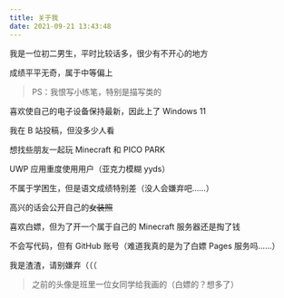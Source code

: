 ```yaml
---
title: 关于我
date: 2021-09-21 13:43:48
---
```

我是一位初二男生，平时比较话多，很少有不开心的地方

成绩平平无奇，属于中等偏上

>PS：我恨写小练笔，特别是描写类的

喜欢使自己的电子设备保持最新，因此上了 Windows 11

我在 B 站投稿，但没多少人看

想找些朋友一起玩 Minecraft 和 PICO PARK

UWP 应用重度使用用户（亚克力模糊 yyds）

不属于学困生，但是语文成绩特别差（没人会嫌弃吧……）

高兴的话会公开自己的~~女装照~~

喜欢白嫖，但为了开一个属于自己的 Minecraft 服务器还是掏了钱

不会写代码，但有 GitHub 账号（难道我真的是为了白嫖 Pages 服务吗……）

我是渣渣，请别嫌弃（（（

> 之前的头像是班里一位女同学给我画的（白嫖的？想多了）
